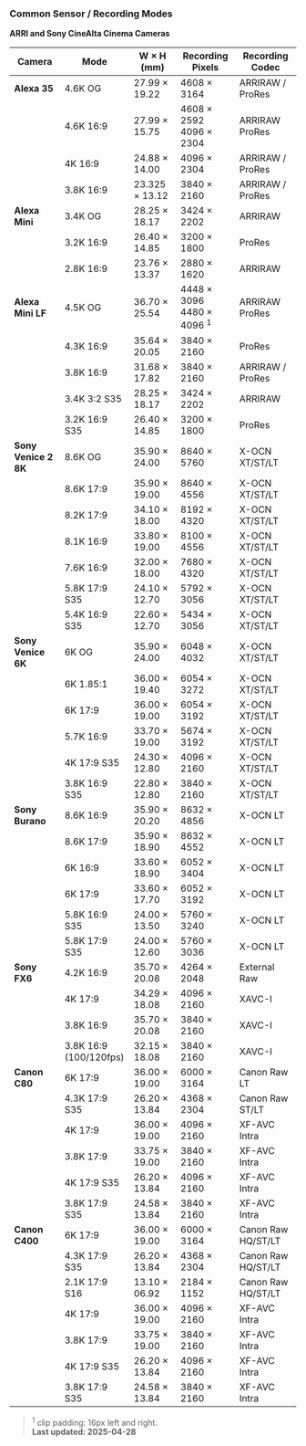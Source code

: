 ### Common Sensor / Recording Modes<br>
**ARRI and Sony CineAlta Cinema Cameras**

| Camera               | Mode      				   | W × H (mm)     | Recording Pixels            			  | Recording Codec    |
|----------------------|---------------------------|----------------|-----------------------------------------|--------------------|
| **Alexa 35**         | 4.6K OG   				   | 27.99 × 19.22  | 4608 × 3164                 			  | ARRIRAW / ProRes   |
|                      | 4.6K 16:9 				   | 27.99 × 15.75  | 4608 × 2592<br>4096 × 2304  			  | ARRIRAW<br>ProRes  |
|                      | 4K 16:9   				   | 24.88 × 14.00  | 4096 × 2304                 			  | ARRIRAW / ProRes   |
|                      | 3.8K 16:9 				   | 23.325 × 13.12 | 3840 × 2160                 			  | ARRIRAW / ProRes   |
| **Alexa Mini**       | 3.4K OG   				   | 28.25 × 18.17  | 3424 × 2202                			  | ARRIRAW            |
|                      | 3.2K 16:9 				   | 26.40 × 14.85  | 3200 × 1800                 			  | ProRes             |
|                      | 2.8K 16:9 				   | 23.76 × 13.37  | 2880 × 1620                 			  | ARRIRAW            |
| **Alexa Mini LF**    | 4.5K OG   				   | 36.70 × 25.54  | 4448 × 3096<br>4480 × 4096 <sup>1</sup> | ARRIRAW<br>ProRes  |
|                      | 4.3K 16:9 				   | 35.64 × 20.05  | 3840 × 2160                 			  | ProRes             |
|                      | 3.8K 16:9 				   | 31.68 × 17.82  | 3840 × 2160                 			  | ARRIRAW / ProRes   |
|				       | 3.4K 3:2 S35  			   | 28.25 × 18.17  | 3424 × 2202 			  				  | ARRIRAW			   |
|    			       | 3.2K 16:9 S35 			   | 26.40 × 14.85  | 3200 × 1800			  				  | ProRes			   | 
| **Sony Venice 2 8K** | 8.6K OG				   | 35.90 × 24.00  | 8640 × 5760                			  | X-OCN XT/ST/LT     |
|                      | 8.6K 17:9   			   | 35.90 × 19.00  | 8640 × 4556                			  | X-OCN XT/ST/LT     |
|                      | 8.2K 17:9 				   | 34.10 × 18.00  | 8192 × 4320                 			  | X-OCN XT/ST/LT     |
|                      | 8.1K 16:9 				   | 33.80 × 19.00  | 8100 × 4556                 			  | X-OCN XT/ST/LT     |
|                      | 7.6K 16:9 				   | 32.00 × 18.00  | 7680 × 4320                 			  | X-OCN XT/ST/LT     |
|                      | 5.8K 17:9 S35 			   | 24.10 × 12.70  | 5792 × 3056                 			  | X-OCN XT/ST/LT     |
|                      | 5.4K 16:9 S35 			   | 22.60 × 12.70  | 5434 × 3056                 			  | X-OCN XT/ST/LT     |
| **Sony Venice 6K**   | 6K OG     				   | 35.90 × 24.00  | 6048 × 4032                 			  | X-OCN XT/ST/LT     |
|                      | 6K 1.85:1 				   | 36.00 × 19.40  | 6054 × 3272                 			  | X-OCN XT/ST/LT     |
|                      | 6K 17:9   				   | 36.00 × 19.00  | 6054 × 3192                 			  | X-OCN XT/ST/LT     |
|                      | 5.7K 16:9   			   | 33.70 × 19.00  | 5674 × 3192                 			  | X-OCN XT/ST/LT     |
|                      | 4K 17:9 S35     		   | 24.30 × 12.80  | 4096 × 2160                 			  | X-OCN XT/ST/LT     |
|                      | 3.8K 16:9 S35   		   | 22.80 × 12.80  | 3840 × 2160                 			  | X-OCN XT/ST/LT     |
| **Sony Burano**      | 8.6K 16:9 				   | 35.90 × 20.20  | 8632 × 4856                 			  | X-OCN LT           |
|                      | 8.6K 17:9 				   | 35.90 × 18.90  | 8632 × 4552                 			  | X-OCN LT           |
|                      | 6K 16:9  				   | 33.60 × 18.90  | 6052 × 3404                 			  | X-OCN LT           |
|                      | 6K 17:9   			       | 33.60 × 17.70  | 6052 × 3192                 			  | X-OCN LT           |
|                      | 5.8K 16:9 S35 			   | 24.00 × 13.50  | 5760 × 3240                			  | X-OCN LT           |
|                      | 5.8K 17:9 S35 			   | 24.00 × 12.60  | 5760 × 3036                			  | X-OCN LT           |
| **Sony FX6**         | 4.2K 16:9 				   | 35.70 × 20.08  | 4264 × 2048                 			  | External Raw       |
|                      | 4K 17:9   				   | 34.29 × 18.08  | 4096 × 2160                 			  | XAVC-I             |
|                      | 3.8K 16:9                 | 35.70 × 20.08  | 3840 × 2160                 			  | XAVC-I             |
|                      | 3.8K 16:9<br>(100/120fps) | 32.15 × 18.08  | 3840 × 2160                 			  | XAVC-I             |
| **Canon C80**        | 6K 17:9 				   | 36.00 × 19.00  | 6000 × 3164                 			  | Canon Raw LT       |
|                      | 4.3K 17:9 S35   		   | 26.20 × 13.84  | 4368 × 2304                 			  | Canon Raw ST/LT    |
|                      | 4K 17:9                   | 36.00 × 19.00  | 4096 × 2160                 			  | XF-AVC Intra	   |
|                      | 3.8K 17:9 				   | 33.75 × 19.00  | 3840 × 2160                 			  | XF-AVC Intra	   |
|                      | 4K 17:9 S35               | 26.20 × 13.84  | 4096 × 2160                 			  | XF-AVC Intra	   |
|                      | 3.8K 17:9 S35			   | 24.58 × 13.84  | 3840 × 2160                 			  | XF-AVC Intra	   |
| **Canon C400**       | 6K 17:9 				   | 36.00 × 19.00  | 6000 × 3164                 			  | Canon Raw HQ/ST/LT |
|                      | 4.3K 17:9 S35   		   | 26.20 × 13.84  | 4368 × 2304                 			  | Canon Raw HQ/ST/LT |
|                      | 2.1K 17:9 S16   		   | 13.10 × 06.92  | 2184 × 1152                 			  | Canon Raw HQ/ST/LT |
|                      | 4K 17:9                   | 36.00 × 19.00  | 4096 × 2160                 			  | XF-AVC Intra	   |
|                      | 3.8K 17:9 				   | 33.75 × 19.00  | 3840 × 2160                 			  | XF-AVC Intra	   |
|                      | 4K 17:9 S35               | 26.20 × 13.84  | 4096 × 2160                 			  | XF-AVC Intra	   |
|                      | 3.8K 17:9 S35			   | 24.58 × 13.84  | 3840 × 2160                 			  | XF-AVC Intra	   |

> <sup>1</sup> clip padding: 16px left and right.<br>
> **Last updated: 2025-04-28**
